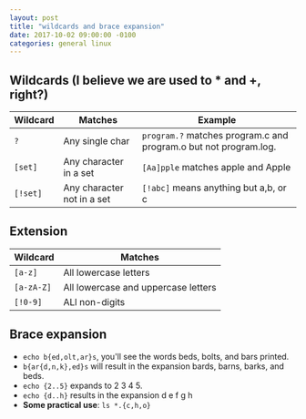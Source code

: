 ```yaml
---
layout: post
title: "wildcards and brace expansion"
date: 2017-10-02 09:00:00 -0100
categories: general linux
---
```

## Wildcards (I believe we are used to * and +, right?)

| Wildcard | Matches | Example |
| -------- | ------- | ------  |
| `?` | Any single char | `program.?` matches program.c and program.o but not program.log. |
| `[set]` | Any character in a set | `[Aa]pple` matches apple and Apple |
| `[!set]` | Any character not in a set | `[!abc]` means anything but a,b, or c |

## Extension
| Wildcard | Matches |
| ----- | ------ |
| `[a-z]` | All lowercase letters |
| `[a-zA-Z]` | All lowercase and uppercase letters |
| `[!0-9]` | ALl non-digits |

## Brace expansion
* `echo b{ed,olt,ar}s`, you'll see the words beds, bolts, and bars printed.
* `b{ar{d,n,k},ed}s` will result in the expansion bards, barns, barks, and beds.
* `echo {2..5}` expands to 2 3 4 5.
* `echo {d..h}` results in the expansion d e f g h
* **Some practical use**: `ls *.{c,h,o}`


